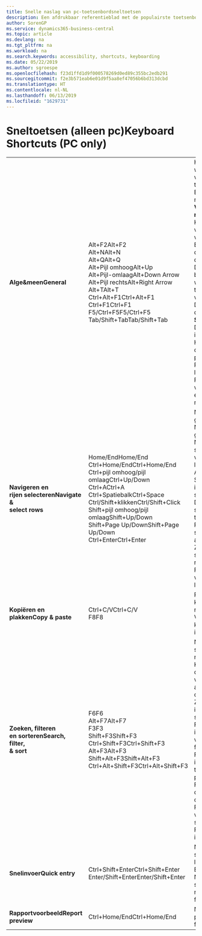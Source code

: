 ```yaml
---
title: Snelle naslag van pc-toetsenbordsneltoetsen
description: Een afdrukbaar referentieblad met de populairste toetsenbordsneltoetsen voor pc-gebruikers.
author: SorenGP
ms.service: dynamics365-business-central
ms.topic: article
ms.devlang: na
ms.tgt_pltfrm: na
ms.workload: na
ms.search.keywords: accessibility, shortcuts, keyboarding
ms.date: 05/22/2019
ms.author: sgroespe
ms.openlocfilehash: f23d1ffd1d9f000578269d0ed89c355bc2edb291
ms.sourcegitcommit: f2e3b571eab6e01d9f5aa8ef47056b6bd313dcbd
ms.translationtype: HT
ms.contentlocale: nl-NL
ms.lasthandoff: 06/13/2019
ms.locfileid: "1629731"
---
```

# <a name="keyboard-shortcuts-pc-only"></a><span data-ttu-id="c0c56-103">Sneltoetsen (alleen pc)</span><span class="sxs-lookup"><span data-stu-id="c0c56-103">Keyboard Shortcuts (PC only)</span></span>

||||  
|----------------|-----------|----------------|
|<span data-ttu-id="c0c56-104">**Alge&meen**</span><span class="sxs-lookup"><span data-stu-id="c0c56-104">**General**</span></span>|<span data-ttu-id="c0c56-105">Alt+F2</span><span class="sxs-lookup"><span data-stu-id="c0c56-105">Alt+F2</span></span><br /><span data-ttu-id="c0c56-106">Alt+N</span><span class="sxs-lookup"><span data-stu-id="c0c56-106">Alt+N</span></span><br /><span data-ttu-id="c0c56-107">Alt+Q</span><span class="sxs-lookup"><span data-stu-id="c0c56-107">Alt+Q</span></span><br /><span data-ttu-id="c0c56-108">Alt+Pijl omhoog</span><span class="sxs-lookup"><span data-stu-id="c0c56-108">Alt+Up</span></span><br /><span data-ttu-id="c0c56-109">Alt+Pijl-omlaag</span><span class="sxs-lookup"><span data-stu-id="c0c56-109">Alt+Down Arrow</span></span><br /><span data-ttu-id="c0c56-110">Alt+Pijl rechts</span><span class="sxs-lookup"><span data-stu-id="c0c56-110">Alt+Right Arrow</span></span><br /><span data-ttu-id="c0c56-111">Alt+T</span><span class="sxs-lookup"><span data-stu-id="c0c56-111">Alt+T</span></span><br /><span data-ttu-id="c0c56-112">Ctrl+Alt+F1</span><span class="sxs-lookup"><span data-stu-id="c0c56-112">Ctrl+Alt+F1</span></span><br /><span data-ttu-id="c0c56-113">Ctrl+F1</span><span class="sxs-lookup"><span data-stu-id="c0c56-113">Ctrl+F1</span></span><br /><span data-ttu-id="c0c56-114">F5/Ctrl+F5</span><span class="sxs-lookup"><span data-stu-id="c0c56-114">F5/Ctrl+F5</span></span><br /><span data-ttu-id="c0c56-115">Tab/Shift+Tab</span><span class="sxs-lookup"><span data-stu-id="c0c56-115">Tab/Shift+Tab</span></span><br />|<span data-ttu-id="c0c56-116">Het deelvenster Feitenblok weergeven of verbergen</span><span class="sxs-lookup"><span data-stu-id="c0c56-116">Show and hide the FactBox pane</span></span><br /><span data-ttu-id="c0c56-117">Een nieuwe record maken</span><span class="sxs-lookup"><span data-stu-id="c0c56-117">Create a new record</span></span><br /><span data-ttu-id="c0c56-118">**Vertel me** openen</span><span class="sxs-lookup"><span data-stu-id="c0c56-118">Open **Tell me**</span></span><br /><span data-ttu-id="c0c56-119">Knopinfo openen of validatiefout</span><span class="sxs-lookup"><span data-stu-id="c0c56-119">Open tooltip or validation error</span></span><br /><span data-ttu-id="c0c56-120">Een vervolgkeuzelijst of opzoekactie openen</span><span class="sxs-lookup"><span data-stu-id="c0c56-120">Open a drop-down or look up</span></span><br /><span data-ttu-id="c0c56-121">De transacties voor de berekende waarde weergeven</span><span class="sxs-lookup"><span data-stu-id="c0c56-121">See the transactions for calculated value</span></span><br /><span data-ttu-id="c0c56-122">De pagina **Mijn instellingen** openen</span><span class="sxs-lookup"><span data-stu-id="c0c56-122">Open the **My Settings** page</span></span><br /><span data-ttu-id="c0c56-123">De pagina inspecteren</span><span class="sxs-lookup"><span data-stu-id="c0c56-123">Inspect the page</span></span><br /><span data-ttu-id="c0c56-124">Help voor de pagina openen</span><span class="sxs-lookup"><span data-stu-id="c0c56-124">Open help for the page</span></span><br /><span data-ttu-id="c0c56-125">Pagina vernieuwen/opnieuw laden</span><span class="sxs-lookup"><span data-stu-id="c0c56-125">Refresh/reload page</span></span><br /><span data-ttu-id="c0c56-126">Focus verplaatsen naar volgende/vorige element</span><span class="sxs-lookup"><span data-stu-id="c0c56-126">Move focus to the next/previous element</span></span>|
|<span data-ttu-id="c0c56-127">**Navigeren en<br />rijen selecteren**</span><span class="sxs-lookup"><span data-stu-id="c0c56-127">**Navigate &<br />select rows**</span></span>| <span data-ttu-id="c0c56-128">Home/End</span><span class="sxs-lookup"><span data-stu-id="c0c56-128">Home/End</span></span><br /><span data-ttu-id="c0c56-129">Ctrl+Home/End</span><span class="sxs-lookup"><span data-stu-id="c0c56-129">Ctrl+Home/End</span></span> <br /><span data-ttu-id="c0c56-130">Ctrl+pijl omhoog/pijl omlaag</span><span class="sxs-lookup"><span data-stu-id="c0c56-130">Ctrl+Up/Down</span></span><br /><span data-ttu-id="c0c56-131">Ctrl+A</span><span class="sxs-lookup"><span data-stu-id="c0c56-131">Ctrl+A</span></span> <br /><span data-ttu-id="c0c56-132">Ctrl+Spatiebalk</span><span class="sxs-lookup"><span data-stu-id="c0c56-132">Ctrl+Space</span></span><br /><span data-ttu-id="c0c56-133">Ctrl/Shift+klikken</span><span class="sxs-lookup"><span data-stu-id="c0c56-133">Ctrl/Shift+Click</span></span><br /><span data-ttu-id="c0c56-134">Shift+pijl omhoog/pijl omlaag</span><span class="sxs-lookup"><span data-stu-id="c0c56-134">Shift+Up/Down</span></span><br /><span data-ttu-id="c0c56-135">Shift+Page Up/Down</span><span class="sxs-lookup"><span data-stu-id="c0c56-135">Shift+Page Up/Down</span></span><br /><span data-ttu-id="c0c56-136">Ctrl+Enter</span><span class="sxs-lookup"><span data-stu-id="c0c56-136">Ctrl+Enter</span></span>| <span data-ttu-id="c0c56-137">Naar het eerste/laatste veld gaan</span><span class="sxs-lookup"><span data-stu-id="c0c56-137">Go to first/last field</span></span><br /><span data-ttu-id="c0c56-138">Naar de eerste/laatste rij gaan</span><span class="sxs-lookup"><span data-stu-id="c0c56-138">Go to first/last row</span></span><br /><span data-ttu-id="c0c56-139">Navigeren zonder de selectie te verliezen</span><span class="sxs-lookup"><span data-stu-id="c0c56-139">Navigate without losing selection</span></span><br /><span data-ttu-id="c0c56-140">Alles selecteren</span><span class="sxs-lookup"><span data-stu-id="c0c56-140">Select all</span></span><br /><span data-ttu-id="c0c56-141">Selectie in-/uitschakelen</span><span class="sxs-lookup"><span data-stu-id="c0c56-141">Toggle row selection</span></span><br /> <span data-ttu-id="c0c56-142">De rij(en) toevoegen aan de selectie</span><span class="sxs-lookup"><span data-stu-id="c0c56-142">Add the row/rows to the selection</span></span><br /><span data-ttu-id="c0c56-143">Rij toevoegen boven/onder selectie</span><span class="sxs-lookup"><span data-stu-id="c0c56-143">Add row above/below to selection</span></span><br /><span data-ttu-id="c0c56-144">Zichtbare rijen boven/onder selecteren</span><span class="sxs-lookup"><span data-stu-id="c0c56-144">Select visible rows above/below</span></span> <br /><span data-ttu-id="c0c56-145">Focus uit de lijst verplaatsen</span><span class="sxs-lookup"><span data-stu-id="c0c56-145">Focus out of the list</span></span>|
|<span data-ttu-id="c0c56-146">**Kopiëren en plakken**</span><span class="sxs-lookup"><span data-stu-id="c0c56-146">**Copy & paste**</span></span>|<span data-ttu-id="c0c56-147">Ctrl+C/V</span><span class="sxs-lookup"><span data-stu-id="c0c56-147">Ctrl+C/V</span></span><br /><span data-ttu-id="c0c56-148">F8</span><span class="sxs-lookup"><span data-stu-id="c0c56-148">F8</span></span>|<span data-ttu-id="c0c56-149">Rijen kopiëren/plakken</span><span class="sxs-lookup"><span data-stu-id="c0c56-149">Copy/paste rows</span></span><br /><span data-ttu-id="c0c56-150">Veld erboven naar huidige rij kopiëren</span><span class="sxs-lookup"><span data-stu-id="c0c56-150">Copy field above into current row</span></span>|
|<span data-ttu-id="c0c56-151">**Zoeken, filteren <br />en sorteren**</span><span class="sxs-lookup"><span data-stu-id="c0c56-151">**Search, filter, <br />& sort**</span></span>|<span data-ttu-id="c0c56-152">F6</span><span class="sxs-lookup"><span data-stu-id="c0c56-152">F6</span></span><br /><span data-ttu-id="c0c56-153">Alt+F7</span><span class="sxs-lookup"><span data-stu-id="c0c56-153">Alt+F7</span></span><br /><span data-ttu-id="c0c56-154">F3</span><span class="sxs-lookup"><span data-stu-id="c0c56-154">F3</span></span><br /><span data-ttu-id="c0c56-155">Shift+F3</span><span class="sxs-lookup"><span data-stu-id="c0c56-155">Shift+F3</span></span><br /><span data-ttu-id="c0c56-156">Ctrl+Shift+F3</span><span class="sxs-lookup"><span data-stu-id="c0c56-156">Ctrl+Shift+F3</span></span><br /><span data-ttu-id="c0c56-157">Alt+F3</span><span class="sxs-lookup"><span data-stu-id="c0c56-157">Alt+F3</span></span><br /><span data-ttu-id="c0c56-158">Shift+Alt+F3</span><span class="sxs-lookup"><span data-stu-id="c0c56-158">Shift+Alt+F3</span></span><br /><span data-ttu-id="c0c56-159">Ctrl+Alt+Shift+F3</span><span class="sxs-lookup"><span data-stu-id="c0c56-159">Ctrl+Alt+Shift+F3</span></span>|<span data-ttu-id="c0c56-160">Naar het volgende sneltabblad gaan</span><span class="sxs-lookup"><span data-stu-id="c0c56-160">Move to next FastTab</span></span><br /><span data-ttu-id="c0c56-161">Kolom sorteren in oplopende of aflopende volgorde</span><span class="sxs-lookup"><span data-stu-id="c0c56-161">Sort column in ascending/descending order</span></span><br /><span data-ttu-id="c0c56-162">Zoeken in-/uitschakelen</span><span class="sxs-lookup"><span data-stu-id="c0c56-162">Toggle search</span></span><br /><span data-ttu-id="c0c56-163">Filterdeelvenster in-/uitschakelen; focus op veldfilters</span><span class="sxs-lookup"><span data-stu-id="c0c56-163">Toggle filter pane; focus on field filters</span></span><br /><span data-ttu-id="c0c56-164">Filterdeelvenster in-/uitschakelen; focus op totalenfilters</span><span class="sxs-lookup"><span data-stu-id="c0c56-164">Toggle filter pane; focus on totals filters</span></span><br /><span data-ttu-id="c0c56-165">Filteren op geselecteerde celwaarde</span><span class="sxs-lookup"><span data-stu-id="c0c56-165">Filter on selected cell value</span></span><br /><span data-ttu-id="c0c56-166">Filter op een geselecteerd veld toevoegen</span><span class="sxs-lookup"><span data-stu-id="c0c56-166">Add filter on selected field</span></span><br /><span data-ttu-id="c0c56-167">Filters opnieuw instellen</span><span class="sxs-lookup"><span data-stu-id="c0c56-167">Reset filters</span></span>|
|<span data-ttu-id="c0c56-168">**Snelinvoer**</span><span class="sxs-lookup"><span data-stu-id="c0c56-168">**Quick entry**</span></span>|<span data-ttu-id="c0c56-169">Ctrl+Shift+Enter</span><span class="sxs-lookup"><span data-stu-id="c0c56-169">Ctrl+Shift+Enter</span></span><br /><span data-ttu-id="c0c56-170">Enter/Shift+Enter</span><span class="sxs-lookup"><span data-stu-id="c0c56-170">Enter/Shift+Enter</span></span>|<span data-ttu-id="c0c56-171">Naar volgende snelinvoerveld buiten een lijst gaan</span><span class="sxs-lookup"><span data-stu-id="c0c56-171">Go to next Quick Entry field outside a list</span></span><br /><span data-ttu-id="c0c56-172">Naar volgende/vorige snelinvoerveld gaan</span><span class="sxs-lookup"><span data-stu-id="c0c56-172">Go to next/previous Quick Entry field</span></span>|
|<span data-ttu-id="c0c56-173">**Rapportvoorbeeld**</span><span class="sxs-lookup"><span data-stu-id="c0c56-173">**Report preview**</span></span>|<span data-ttu-id="c0c56-174">Ctrl+Home/End</span><span class="sxs-lookup"><span data-stu-id="c0c56-174">Ctrl+Home/End</span></span>|<span data-ttu-id="c0c56-175">Naar de eerste/laatste pagina gaan</span><span class="sxs-lookup"><span data-stu-id="c0c56-175">Go to the first/last page</span></span>|

<!-- old
||||  
|----------------|-----------|----------------|
|**General**|Alt+F2<br />Alt+N<br />Alt+Q<br />Alt+Up<br />Alt+Down Arrow<br />Alt+Right Arrow<br />Alt+T<br />Ctrl+Alt+F1<br />Ctrl+F1<br />F5/Ctrl+F5<br />Tab/Shift+Tab<br />|Show and hide the FactBox pane.<br />Create a new record.<br />Open **Tell me**<br />Open tooltip or validation error<br />Open a drop-down or look up<br />See the transactions for calculated value<br />Open the **My Settings** page.<br />Inspect the page<br />Open help for the page<br />Close the current page or drop-down<br />Refresh/reload page<br />Move focus to the next/previous element|
|**Navigate &<br />select rows**| Home/End<br />Ctrl+Home/End <br />Ctrl+Up/Down<br />Ctrl+A <br />Ctrl+Space<br />Ctrl/Shift+Click<br />Shift+Up/Down<br />Shift+Page Up/Down<br />Ctrl+Enter| Go to first/last field<br />Go to first/last row<br />Navigate without losing selection<br />Select all<br />Toggle row selection<br /> Add the row/rows to the selection<br />Add row above/below to selection<br />Select visible rows above/below <br />Focus out of the list|
|**Copy & paste**|Ctrl+C<br />Ctrl+V<br />F8|Copy rows<br />Paste rows<br />Copy field above into current row|
|**Search, filter, <br />& sort**|Alt+F7<br />F3<br />Shift+F3<br />Ctrl+Shift+F3<br />Alt+F3<br />Shift+Alt+F3<br />Ctrl+Alt+Shift+F3|Move to next FastTab.<br />Sort column in ascending/descending order<br />Toggle search<br />Toggle filter pane; focus on field filters<br />Toggle filter pane; focus on totals filters<br />Filter on selected cell value<br />Add filter on selected field<br />Reset filters|
|**Quick entry**|Ctrl+Shift+Enter<br />Enter/Shift+Enter|Go to next Quick Entry field outside a list<br />Go to next/previous Quick Entry field|
|**Report preview**|Up/Down<br />Right/Left<br />Ctrl+Home/End<br />Page Up/Down|Scroll up and down the page<br />Scroll to the right/left <br />Go to the first/last page<br />Go to the previous/next page|
-->